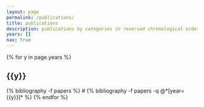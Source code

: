 ```yaml
---
layout: page
permalink: /publications/
title: publications
description: publications by categories in reversed chronological order. generated by jekyll-scholar.
years: []
nav: true
---
```


<div class="publications">

{% for y in page.years %}
  <h2 class="year">{{y}}</h2>
    {% bibliography -f papers %}
#  {% bibliography -f papers -q @*[year={{y}}]* %}
{% endfor %}

</div>

